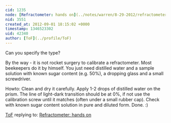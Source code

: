 ```yaml
---
cid: 1235
node: [Refractometer: hands on](../notes/warren/8-29-2012/refractometer-hands)
nid: 3551
created_at: 2012-09-01 18:15:02 +0000
timestamp: 1346523302
uid: 42340
author: [ToF](../profile/ToF)
---
```


Can you specify the type?

By the way - it is not rocket surgery to calibrate a refractometer.
Most beekeepers do it by himself. You just need distilled water and a sample solution with known sugar content (e.g. 50%), a dropping glass and a small screwdriver.

Howto:
Clean and dry it carefully.
Apply 1-2 drops of distilled water on the prism.
The line of light-dark transition should be at 0%, if not use the calibration screw until it matches (often under a small rubber cap).
Check with known sugar content solution in pure and diluted form.
Done. :)

[ToF](../profile/ToF) replying to: [Refractometer: hands on](../notes/warren/8-29-2012/refractometer-hands)

